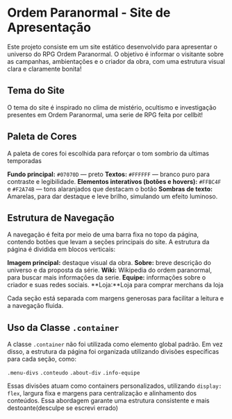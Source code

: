 # Ordem Paranormal - Site de Apresentação

Este projeto consiste em um site estático desenvolvido para apresentar o universo do RPG Ordem Paranormal. O objetivo é informar o visitante sobre as campanhas, ambientações e o criador da obra, com uma estrutura visual clara e claramente bonita!

## Tema do Site

O tema do site é inspirado no clima de mistério, ocultismo e investigação presentes em Ordem Paranormal, uma serie de RPG feita por cellbit!

## Paleta de Cores

A paleta de cores foi escolhida para reforçar o tom sombrio da ultimas temporadas

  **Fundo principal:** `#07070D` — preto 
  **Textos:** `#FFFFFF` — branco puro para contraste e legibilidade.
  **Elementos interativos (botões e hovers):** `#FFBC4F` e `#F2A74B` — tons alaranjados que destacam o botão
  **Sombras de texto:** Amarelas, para dar destaque e leve brilho, simulando um efeito luminoso.

## Estrutura de Navegação

A navegação é feita por meio de uma barra fixa no topo da página, contendo botões que levam a seções principais do site. A estrutura da página é dividida em blocos verticais:

 **Imagem principal:** destaque visual da obra.
 **Sobre:** breve descrição do universo e da proposta da série.
 **Wiki:** Wikipedia do ordem paranormal, para buscar mais informações da serie.
 **Equipe:** informações sobre o criador e suas redes sociais.
 **Loja:**Loja para comprar merchans da loja

Cada seção está separada com margens generosas para facilitar a leitura e a navegação fluida.

## Uso da Classe `.container`

A classe `.container` não foi utilizada como elemento global padrão. Em vez disso, a estrutura da página foi organizada utilizando divisões específicas para cada seção, como:

 `.menu-divs`
 `.conteudo`
 `.about-div`
 `.info-equipe`

Essas divisões atuam como containers personalizados, utilizando `display: flex`, largura fixa e margens para centralização e alinhamento dos conteúdos. Essa abordagem garante uma estrutura consistente e mais destoante(desculpe se escrevi errado) 
